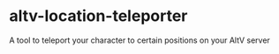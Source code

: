 # altv-location-teleporter
A tool to teleport your character to certain positions on your AltV server
